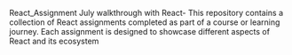 React_Assignment
July walkthrough with React-
This repository contains a collection of React assignments completed as part of a course or learning journey. Each assignment is designed to showcase different aspects of React and its ecosystem
